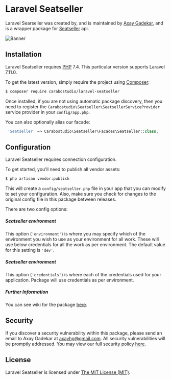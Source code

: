 Laravel Seatseller
==============

Laravel Searseller was created by, and is maintained by [Axay Gadekar](https://github.com/itsaxay), and is a wrapper package for [Seatseller](http://seatseller.travel) api.

![Banner]()

## Installation

Laravel Seatseller requires [PHP](https://php.net) 7.4. This particular version supports Laravel 7.11.0.

To get the latest version, simply require the project using [Composer](https://getcomposer.org):

```bash
$ composer require carabostudio/laravel-seatseller
```

Once installed, if you are not using automatic package discovery, then you need to register the  `Carabostudio\Seatseller\SeatsellerServiceProvider` service provider in your `config/app.php`.

You can also optionally alias our facade:

```php
 'Seatseller' => Carabostudio\Seatseller\Facades\Seatseller::class,
```


## Configuration

Laravel Seatseller requires connection configuration.

To get started, you'll need to publish all vendor assets:

```bash
$ php artisan vendor:publish
```

This will create a `config/seatseller.php` file in your app that you can modify to set your configuration. Also, make sure you check for changes to the original config file in this package between releases.

There are two config options:

##### Seatseller environment

This option (`'environment'`) is where you may specify which of the environment you wish to use as your environment for all work. These will use below credentials for all the work as per environment. The default value for this setting is `'dev'`.

##### Seatseller environment

This option (`'credentials'`) is where each of the credentials used for your application. Package will use credentials as per environment.

##### Further Information

You can see wiki for the package [here]().

## Security

If you discover a security vulnerability within this package, please send an email to Axay Gadekar at axayhg@gmail.com. All security vulnerabilities will be promptly addressed. You may view our full security policy [here](https://github.com/carabostudio/laravel-seatseller/security/policy).


## License

Laravel Seatseller is licensed under [The MIT License (MIT)](LICENSE).
